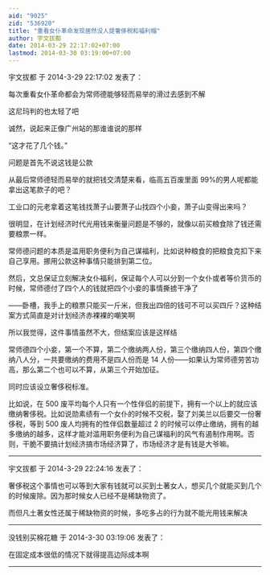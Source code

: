 ```yaml
---
aid: "9025"
zid: "536920"
title: "重看女仆革命发现居然没人提奢侈税和福利帽"
author: 宇文拔都
date: 2014-03-29 22:17:02+07:00
lastmod: 2014-03-30 03:19:00+07:00
---
```


宇文拔都 于 2014-3-29 22:17:02 发表了：

每次重看女仆革命都会为常师德能够轻而易举的滑过去感到不解

这尼玛判的也太轻了吧

诚然，说起来正像广州站的那谁谁说的那样

“这才花了几个钱。”

问题是首先不说这钱是公款

从最后常师德轻而易举的就把钱交清楚来看，临高五百废里面 99%的男人呢都能拿出这笔款子的吧？

工业口的元老拿着这笔钱找萧子山要萧子山找四个小妾，萧子山变得出来吗？

很明显，在计划经济时代光用钱来衡量问题是不够的，就像以前买粮食除了钱还需要粮票一样。

常师德问题的本质是滥用职务便利为自己谋福利，比如说种粮食的把粮食克扣下来自己享用。挪用公款这种事情只能排到第二位。

然后，文总保证立刻解决女仆福利，保证每个人可以分到一个女仆或者等价货币的时候，常师德付了四个人的钱就把四个小妾的事情撕掳干净了

——卧槽，我手上的粮票只能买一斤米，但我出四倍的钱可不可以买四斤？这种结案方式简直是对计划经济赤裸裸的嘲笑啊

所以我觉得，这件事情虽然不大，但结案应该是这样结

常师德四个小妾，第一个不算，第二个缴纳两人份，第三个缴纳四人份，第四个缴纳八人分，一共要缴纳的费用不是四人份而是 14 人份——如果认为常师德劳苦功高，那么第二个也可以不算，从第三个开始加征。

同时应该设立奢侈税标准。

比如说，在 500 废平均每个人只有一个性伴侣的前提下，拥有一个以上的就应该缴纳奢侈税。比如说勋素绩有一个女仆的时候不交税，娶了刘美兰以后要交一份奢侈税，等到 500 废人均拥有的性伴侣数量超过 2 的时候可以停止缴纳，拥有的越多缴纳的越多，这样才能对滥用职务便利为自己谋福利的风气有遏制作用啊。否则，干脆不要搞计划经济搞市场经济算了，市场经济才是有钱是大爷嘛。

---

宇文拔都 于 2014-3-29 22:24:16 发表了：

奢侈税这个事情也可以等到大家有钱就可以买到土著女人，想买几个就能买到几个的时候废除。因为那时候女人已经不是稀缺物资了。

而但凡土著女性还属于稀缺物资的时候，多吃多占的行为就不能光用钱来解决

---

没钱别买棉花糖 于 2014-3-30 03:19:06 发表了：

在固定成本很低的情况下就得提高边际成本啊

---
